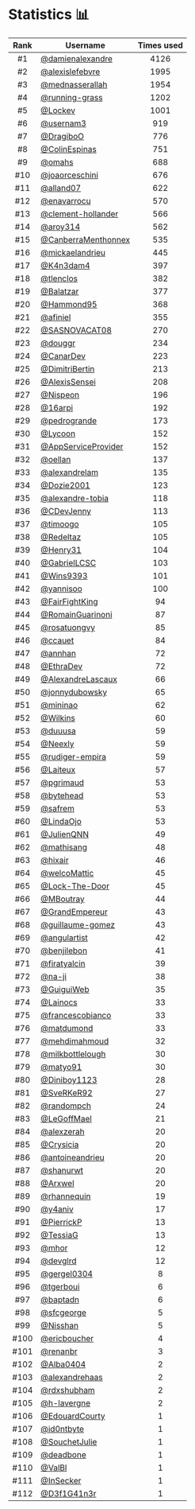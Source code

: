 # Statistics 📊

|Rank|Username|Times used|
:--------:|--------|:--------:|
|#1|[@damienalexandre](https://github.com/damienalexandre)|4126|
|#2|[@alexislefebvre](https://github.com/alexislefebvre)|1995|
|#3|[@mednasserallah](https://github.com/mednasserallah)|1954|
|#4|[@running-grass](https://github.com/running-grass)|1202|
|#5|[@Lockev](https://github.com/Lockev)|1001|
|#6|[@usernam3](https://github.com/usernam3)|919|
|#7|[@DragiboO](https://github.com/DragiboO)|776|
|#8|[@ColinEspinas](https://github.com/ColinEspinas)|751|
|#9|[@omahs](https://github.com/omahs)|688|
|#10|[@joaorceschini](https://github.com/joaorceschini)|676|
|#11|[@alland07](https://github.com/alland07)|622|
|#12|[@enavarrocu](https://github.com/enavarrocu)|570|
|#13|[@clement-hollander](https://github.com/clement-hollander)|566|
|#14|[@aroy314](https://github.com/aroy314)|562|
|#15|[@CanberraMenthonnex](https://github.com/CanberraMenthonnex)|535|
|#16|[@mickaelandrieu](https://github.com/mickaelandrieu)|445|
|#17|[@K4n3dam4](https://github.com/K4n3dam4)|397|
|#18|[@tlenclos](https://github.com/tlenclos)|382|
|#19|[@Balatzar](https://github.com/Balatzar)|377|
|#20|[@Hammond95](https://github.com/Hammond95)|368|
|#21|[@afiniel](https://github.com/afiniel)|355|
|#22|[@SASNOVACAT08](https://github.com/SASNOVACAT08)|270|
|#23|[@douggr](https://github.com/douggr)|234|
|#24|[@CanarDev](https://github.com/CanarDev)|223|
|#25|[@DimitriBertin](https://github.com/DimitriBertin)|213|
|#26|[@AlexisSensei](https://github.com/AlexisSensei)|208|
|#27|[@Nispeon](https://github.com/Nispeon)|196|
|#28|[@16arpi](https://github.com/16arpi)|192|
|#29|[@pedrogrande](https://github.com/pedrogrande)|173|
|#30|[@Lycoon](https://github.com/Lycoon)|152|
|#31|[@AppServiceProvider](https://github.com/AppServiceProvider)|152|
|#32|[@oellan](https://github.com/oellan)|137|
|#33|[@alexandrelam](https://github.com/alexandrelam)|135|
|#34|[@Dozie2001](https://github.com/Dozie2001)|123|
|#35|[@alexandre-tobia](https://github.com/alexandre-tobia)|118|
|#36|[@CDevJenny](https://github.com/CDevJenny)|113|
|#37|[@timoogo](https://github.com/timoogo)|105|
|#38|[@Redeltaz](https://github.com/Redeltaz)|105|
|#39|[@Henry31](https://github.com/Henry31)|104|
|#40|[@GabrielLCSC](https://github.com/GabrielLCSC)|103|
|#41|[@Wins9393](https://github.com/Wins9393)|101|
|#42|[@yannisoo](https://github.com/yannisoo)|100|
|#43|[@FairFightKing](https://github.com/FairFightKing)|94|
|#44|[@RomainGuarinoni](https://github.com/RomainGuarinoni)|87|
|#45|[@rosatuongvy](https://github.com/rosatuongvy)|85|
|#46|[@ccauet](https://github.com/ccauet)|84|
|#47|[@annhan](https://github.com/annhan)|72|
|#48|[@EthraDev](https://github.com/EthraDev)|72|
|#49|[@AlexandreLascaux](https://github.com/AlexandreLascaux)|66|
|#50|[@jonnydubowsky](https://github.com/jonnydubowsky)|65|
|#51|[@mininao](https://github.com/mininao)|62|
|#52|[@Wilkins](https://github.com/Wilkins)|60|
|#53|[@duuusa](https://github.com/duuusa)|59|
|#54|[@Neexly](https://github.com/Neexly)|59|
|#55|[@rudiger-empira](https://github.com/rudiger-empira)|59|
|#56|[@Laiteux](https://github.com/Laiteux)|57|
|#57|[@pgrimaud](https://github.com/pgrimaud)|53|
|#58|[@bytehead](https://github.com/bytehead)|53|
|#59|[@safrem](https://github.com/safrem)|53|
|#60|[@LindaOjo](https://github.com/LindaOjo)|53|
|#61|[@JulienQNN](https://github.com/JulienQNN)|49|
|#62|[@mathisang](https://github.com/mathisang)|48|
|#63|[@hixair](https://github.com/hixair)|46|
|#64|[@welcoMattic](https://github.com/welcoMattic)|45|
|#65|[@Lock-The-Door](https://github.com/Lock-The-Door)|45|
|#66|[@MBoutray](https://github.com/MBoutray)|44|
|#67|[@GrandEmpereur](https://github.com/GrandEmpereur)|43|
|#68|[@guillaume-gomez](https://github.com/guillaume-gomez)|43|
|#69|[@angulartist](https://github.com/angulartist)|42|
|#70|[@benjilebon](https://github.com/benjilebon)|41|
|#71|[@firatyalcin](https://github.com/firatyalcin)|39|
|#72|[@na-ji](https://github.com/na-ji)|38|
|#73|[@GuiguiWeb](https://github.com/GuiguiWeb)|35|
|#74|[@Lainocs](https://github.com/Lainocs)|33|
|#75|[@francescobianco](https://github.com/francescobianco)|33|
|#76|[@matdumond](https://github.com/matdumond)|33|
|#77|[@mehdimahmoud](https://github.com/mehdimahmoud)|32|
|#78|[@milkbottlelough](https://github.com/milkbottlelough)|30|
|#79|[@matyo91](https://github.com/matyo91)|30|
|#80|[@Diniboy1123](https://github.com/Diniboy1123)|28|
|#81|[@SveRKeR92](https://github.com/SveRKeR92)|27|
|#82|[@randompch](https://github.com/randompch)|24|
|#83|[@LeGoffMael](https://github.com/LeGoffMael)|21|
|#84|[@alexzerah](https://github.com/alexzerah)|20|
|#85|[@Crysicia](https://github.com/Crysicia)|20|
|#86|[@antoineandrieu](https://github.com/antoineandrieu)|20|
|#87|[@shanurwt](https://github.com/shanurwt)|20|
|#88|[@Arxwel](https://github.com/Arxwel)|20|
|#89|[@rhannequin](https://github.com/rhannequin)|19|
|#90|[@y4aniv](https://github.com/y4aniv)|17|
|#91|[@PierrickP](https://github.com/PierrickP)|13|
|#92|[@TessiaG](https://github.com/TessiaG)|13|
|#93|[@mhor](https://github.com/mhor)|12|
|#94|[@devglrd](https://github.com/devglrd)|12|
|#95|[@gergel0304](https://github.com/gergel0304)|8|
|#96|[@tgerboui](https://github.com/tgerboui)|6|
|#97|[@baptadn](https://github.com/baptadn)|6|
|#98|[@sfcgeorge](https://github.com/sfcgeorge)|5|
|#99|[@Nisshan](https://github.com/Nisshan)|5|
|#100|[@ericboucher](https://github.com/ericboucher)|4|
|#101|[@renanbr](https://github.com/renanbr)|3|
|#102|[@Alba0404](https://github.com/Alba0404)|2|
|#103|[@alexandrehaas](https://github.com/alexandrehaas)|2|
|#104|[@rdxshubham](https://github.com/rdxshubham)|2|
|#105|[@h-lavergne](https://github.com/h-lavergne)|2|
|#106|[@EdouardCourty](https://github.com/EdouardCourty)|1|
|#107|[@id0ntbyte](https://github.com/id0ntbyte)|1|
|#108|[@SouchetJulie](https://github.com/SouchetJulie)|1|
|#109|[@deadbone](https://github.com/deadbone)|1|
|#110|[@ValBl](https://github.com/ValBl)|1|
|#111|[@InSecker](https://github.com/InSecker)|1|
|#112|[@D3f1G41n3r](https://github.com/D3f1G41n3r)|1|
